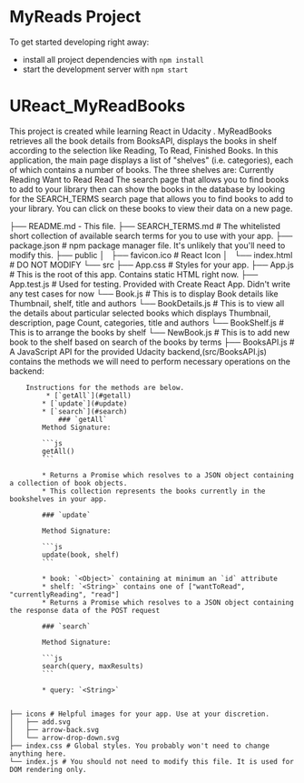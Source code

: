 # MyReads Project

To get started developing right away:

* install all project dependencies with `npm install`
* start the development server with `npm start`

# UReact_MyReadBooks
This project is created while learning React in Udacity .
MyReadBooks  retrieves all the book details from BooksAPI, displays the books in shelf according to the selection like Reading, To Read, Finished Books.
In this application, the main page displays a list of "shelves" (i.e. categories), each of which contains a number of books. The three shelves are:
      Currently Reading
      Want to Read
      Read
The search page that allows you to find books to add to your library then can show the books in the database by looking for the SEARCH_TERMS
search page that allows you to find books to add to your library.
 You can click on these books to view their data on a new page.

├── README.md - This file.
├── SEARCH_TERMS.md # The whitelisted short collection of available search terms for you to use with your app.
├── package.json # npm package manager file. It's unlikely that you'll need to modify this.
├── public
│   ├── favicon.ico # React Icon
│   └── index.html # DO NOT MODIFY
└── src
    ├── App.css # Styles for your app. 
    ├── App.js # This is the root of this app. Contains static HTML right now.
    ├── App.test.js # Used for testing. Provided with Create React App. Didn't write any test cases for now
    └── Book.js #  This is to display Book details like Thumbnail, shelf, title and authors
    └── BookDetails.js # This is to view all the details about particular selected books which displays Thumbnail, description, page Count, categories, title  and authors 
    └── BookShelf.js # This is to arrange the books by shelf
    └── NewBook.js # This is to add new book to the shelf based on  search of the books by terms
    ├── BooksAPI.js # A JavaScript API for the provided Udacity backend,(src/BooksAPI.js) contains the methods we will need to perform necessary operations on the backend:
        
        Instructions for the methods are below.
             * [`getAll`](#getall)
            * [`update`](#update)
            * [`search`](#search)
                ### `getAll`
            Method Signature:

            ```js
            getAll()
            ```

            * Returns a Promise which resolves to a JSON object containing a collection of book objects.
            * This collection represents the books currently in the bookshelves in your app.

            ### `update`

            Method Signature:

            ```js
            update(book, shelf)
            ```

            * book: `<Object>` containing at minimum an `id` attribute
            * shelf: `<String>` contains one of ["wantToRead", "currentlyReading", "read"]  
            * Returns a Promise which resolves to a JSON object containing the response data of the POST request

            ### `search`

            Method Signature:

            ```js
            search(query, maxResults)
            ```

            * query: `<String>`
            
    
    ├── icons # Helpful images for your app. Use at your discretion.
    │   ├── add.svg
    │   ├── arrow-back.svg
    │   └── arrow-drop-down.svg
    ├── index.css # Global styles. You probably won't need to change anything here.
    └── index.js # You should not need to modify this file. It is used for DOM rendering only.
```

